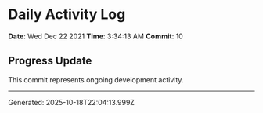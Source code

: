 # Daily Activity Log

**Date**: Wed Dec 22 2021
**Time**: 3:34:13 AM
**Commit**: 10

## Progress Update

This commit represents ongoing development activity.

---
Generated: 2025-10-18T22:04:13.999Z

